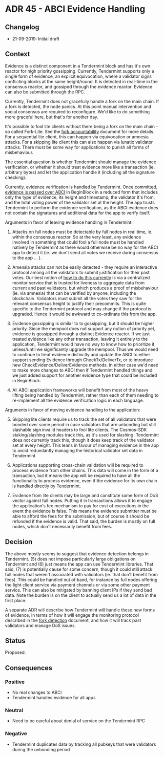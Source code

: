 # ADR 45 - ABCI Evidence Handling

## Changelog
* 21-09-2019: Initial draft

## Context

Evidence is a distinct component in a Tendermint block and has it's own reactor
for high priority gossipping. Currently, Tendermint supports only a single form of evidence, an explicit
equivocation, where a validator signs conflicting blocks at the same
height/round. It is detected in real-time in the consensus reactor, and gossiped
through the evidence reactor. Evidence can also be submitted through the RPC.

Currently, Tendermint does not gracefully handle a fork on the main chain.
If a fork is detected, the node panics. At this point manual intervention and
social consensus are required to reconfigure. We'd like to do something more
graceful here, but that's for another day.

It's possible to fool lite clients without there being a fork on the
main chain - so called Fork-Lite. See the
[fork accountability](https://docs.tendermint.com/master/spec/light-client/accountability/)
document for more details. For a sequential lite client, this can happen via
equivocation or amnesia attacks. For a skipping lite client this can also happen
via lunatic validator attacks. There must be some way for applications to punish
all forms of misbehaviour.

The essential question is whether Tendermint should manage the evidence
verification, or whether it should treat evidence more like a transaction (ie.
arbitrary bytes) and let the application handle it (including all the signature
checking).

Currently, evidence verification is handled by Tendermint. Once committed,
[evidence is passed over
ABCI](https://github.com/tendermint/tendermint/blob/master/proto/tendermint/abci/types.proto#L354)
in BeginBlock in a reduced form that includes only
the type of evidence, its height and timestamp, the validator it's from, and the
total voting power of the validator set at the height. The app trusts Tendermint
to perform the evidence verification, as the ABCI evidence does not contain the
signatures and additional data for the app to verify itself.

Arguments in favor of leaving evidence handling in Tendermint:

1) Attacks on full nodes must be detectable by full nodes in real time, ie. within the consensus reactor.
  So at the very least, any evidence involved in something that could fool a full
  node must be handled natively by Tendermint as there would otherwise be no way
  for the ABCI app to detect it (ie. we don't send all votes we receive during
  consensus to the app ... ).

2) Amensia attacks can not be easily detected - they require an interactive
  protocol among all the validators to submit justification for their past
  votes. Our best notion of [how to do this
  currently](https://github.com/tendermint/tendermint/blob/c67154232ca8be8f5c21dff65d154127adc4f7bb/docs/spec/consensus/fork-detection.md)
  is via a centralized
  monitor service that is trusted for liveness to aggregate data from
  current and past validators, but which produces a proof of misbehaviour (ie.
  via amnesia) that can be verified by anyone, including the blockchain.
  Validators must submit all the votes they saw for the relevant consensus
  height to justify their precommits. This is quite specific to the Tendermint
  protocol and may change if the protocol is upgraded. Hence it would be awkward
  to co-ordinate this from the app.

3) Evidence gossipping is similar to tx gossipping, but it should be higher
  priority. Since the mempool does not support any notion of priority yet,
  evidence is gossipped through a distinct Evidence reactor. If we just treated
  evidence like any other transaction, leaving it entirely to the application,
  Tendermint would have no way to know how to prioritize it, unless/until we
  significantly upgrade the mempool. Thus we would need to continue to treat evidence
  distinctly and update the ABCI to either support sending Evidence through
  CheckTx/DeliverTx, or to introduce new CheckEvidence/DeliverEvidence methods.
  In either case we'd need to make more changes to ABCI then if Tendermint
  handled things and we just added support for another evidence type that could be included
  in BeginBlock.

4) All ABCI application frameworks will benefit from most of the heavy lifting
  being handled by Tendermint, rather than each of them needing to re-implement
  all the evidence verification logic in each language.

Arguments in favor of moving evidence handling to the application:

5) Skipping lite clients require us to track the set of all validators that were
  bonded over some period in case validators that are unbonding but still
  slashable sign invalid headers to fool lite clients. The Cosmos-SDK
  staking/slashing modules track this, as it's used for slashing.
  Tendermint does not currently track this, though it does keep track of the
  validator set at every height. This leans in favour of managing evidence in
  the app to avoid redundantly managing the historical validator set data in
  Tendermint

6) Applications supporting cross-chain validation will be required to process
  evidence from other chains. This data will come in the form of a transaction,
  but it means the app will be required to have all the functionality to process
  evidence, even if the evidence for its own chain is handled directly by
  Tendermint.

7) Evidence from lite clients may be large and constitute some form of DoS
  vector against full nodes. Putting it in transactions allows it to engage the application's fee
  mechanism to pay for cost of executions in the event the evidence is false.
  This means the evidence submitter must be able to afford the fees for the
  submission, but of course it should be refunded if the evidence is valid.
  That said, the burden is mostly on full nodes, which don't necessarily benefit
  from fees.


## Decision

The above mostly seems to suggest that evidence detection belongs in Tendermint.
(5) does not impose particularly large obligations on Tendermint and (6) just
means the app can use Tendermint libraries. That said, (7) is potentially
cause for some concern, though it could still attack full nodes that weren't associated with validators
(ie. that don't benefit from fees). This could be handled out of band, for instance by
full nodes offering the light client service via payment channels or via some
other payment service. This can also be mitigated by banning client IPs if they
send bad data. Note the burden is on the client to actually send us a lot of
data in the first place.

A separate ADR will describe how Tendermint will handle these new forms of
evidence, in terms of how it will engage the monitoring protocol described in
the [fork
detection](https://github.com/tendermint/tendermint/blob/c67154232ca8be8f5c21dff65d154127adc4f7bb/docs/spec/consensus/fork-detection.md) document,
and how it will track past validators and manage DoS issues.

## Status

Proposed.

## Consequences

### Positive

- No real changes to ABCI
- Tendermint handles evidence for all apps

### Neutral

- Need to be careful about denial of service on the Tendermint RPC

### Negative

- Tendermint duplicates data by tracking all pubkeys that were validators during
  the unbonding period
